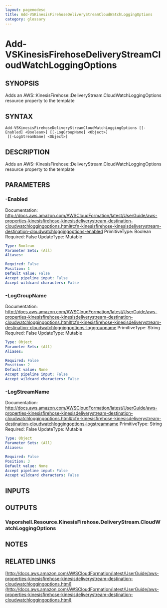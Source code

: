 ```yaml
---
layout: pagenodesc
title: Add-VSKinesisFirehoseDeliveryStreamCloudWatchLoggingOptions
category: glossary
---
```


# Add-VSKinesisFirehoseDeliveryStreamCloudWatchLoggingOptions

## SYNOPSIS
Adds an AWS::KinesisFirehose::DeliveryStream.CloudWatchLoggingOptions resource property to the template

## SYNTAX

```
Add-VSKinesisFirehoseDeliveryStreamCloudWatchLoggingOptions [[-Enabled] <Boolean>] [[-LogGroupName] <Object>]
 [[-LogStreamName] <Object>]
```

## DESCRIPTION
Adds an AWS::KinesisFirehose::DeliveryStream.CloudWatchLoggingOptions resource property to the template

## PARAMETERS

### -Enabled
Documentation: http://docs.aws.amazon.com/AWSCloudFormation/latest/UserGuide/aws-properties-kinesisfirehose-kinesisdeliverystream-destination-cloudwatchloggingoptions.html#cfn-kinesisfirehose-kinesisdeliverystream-destination-cloudwatchloggingoptions-enabled
PrimitiveType: Boolean
Required: False
UpdateType: Mutable

```yaml
Type: Boolean
Parameter Sets: (All)
Aliases: 

Required: False
Position: 1
Default value: False
Accept pipeline input: False
Accept wildcard characters: False
```

### -LogGroupName
Documentation: http://docs.aws.amazon.com/AWSCloudFormation/latest/UserGuide/aws-properties-kinesisfirehose-kinesisdeliverystream-destination-cloudwatchloggingoptions.html#cfn-kinesisfirehose-kinesisdeliverystream-destination-cloudwatchloggingoptions-loggroupname
PrimitiveType: String
Required: False
UpdateType: Mutable

```yaml
Type: Object
Parameter Sets: (All)
Aliases: 

Required: False
Position: 2
Default value: None
Accept pipeline input: False
Accept wildcard characters: False
```

### -LogStreamName
Documentation: http://docs.aws.amazon.com/AWSCloudFormation/latest/UserGuide/aws-properties-kinesisfirehose-kinesisdeliverystream-destination-cloudwatchloggingoptions.html#cfn-kinesisfirehose-kinesisdeliverystream-destination-cloudwatchloggingoptions-logstreamname
PrimitiveType: String
Required: False
UpdateType: Mutable

```yaml
Type: Object
Parameter Sets: (All)
Aliases: 

Required: False
Position: 3
Default value: None
Accept pipeline input: False
Accept wildcard characters: False
```

## INPUTS

## OUTPUTS

### Vaporshell.Resource.KinesisFirehose.DeliveryStream.CloudWatchLoggingOptions

## NOTES

## RELATED LINKS

[http://docs.aws.amazon.com/AWSCloudFormation/latest/UserGuide/aws-properties-kinesisfirehose-kinesisdeliverystream-destination-cloudwatchloggingoptions.html](http://docs.aws.amazon.com/AWSCloudFormation/latest/UserGuide/aws-properties-kinesisfirehose-kinesisdeliverystream-destination-cloudwatchloggingoptions.html)

